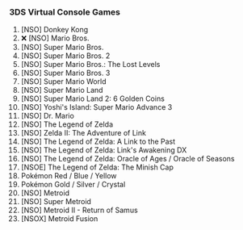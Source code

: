 ### 3DS Virtual Console Games

1. [NSO] Donkey Kong
1. ❌ [NSO] Mario Bros.
1. [NSO] Super Mario Bros.
1. [NSO] Super Mario Bros. 2
1. [NSO] Super Mario Bros.: The Lost Levels
1. [NSO] Super Mario Bros. 3
1. [NSO] Super Mario World
1. [NSO] Super Mario Land
1. [NSO] Super Mario Land 2: 6 Golden Coins
1. [NSO] Yoshi's Island: Super Mario Advance 3
1. [NSO] Dr. Mario
1. [NSO] The Legend of Zelda
1. [NSO] Zelda II: The Adventure of Link
1. [NSO] The Legend of Zelda: A Link to the Past
1. [NSO] The Legend of Zelda: Link's Awakening DX
1. [NSO] The Legend of Zelda: Oracle of Ages /  Oracle of Seasons
1. [NSOE] The Legend of Zelda: The Minish Cap
1. Pokémon Red / Blue / Yellow
1. Pokémon Gold / Silver / Crystal
1. [NSO] Metroid
1. [NSO] Super Metroid
1. [NSO] Metroid II - Return of Samus
1. [NSOX] Metroid Fusion